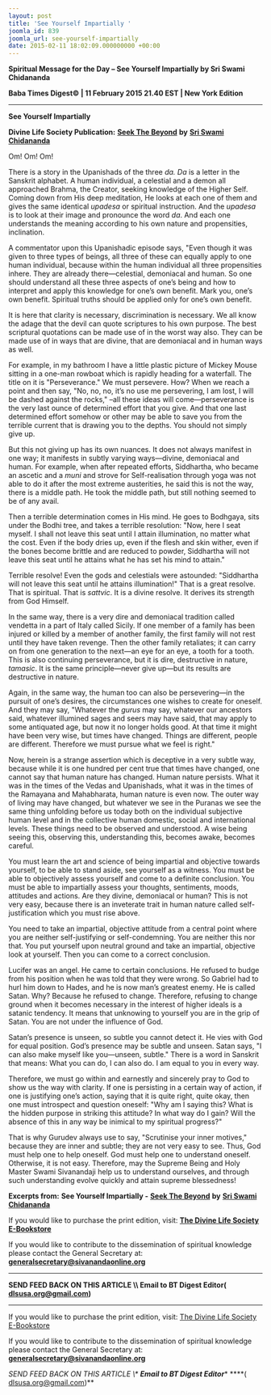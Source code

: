 ```yaml
---
layout: post
title: 'See Yourself Impartially '
joomla_id: 839
joomla_url: see-yourself-impartially
date: 2015-02-11 18:02:09.000000000 +00:00
---
```

  

















































**Spiritual Message for the Day – See Yourself Impartially by Sri Swami Chidananda**

**Baba Times Digest© | 11 February 2015 21.40 EST | New York Edition**

* * *  


**See Yourself Impartially**

**Divine Life Society Publication:** [**Seek The Beyond**](http://www.dlshq.org/messages/impartial.htm) **by** [**Sri Swami Chidananda**](http://www.dlshq.org/saints/chida.htm)

Om! Om! Om!

There is a story in the Upanishads of the three _da. Da_ is a letter in the Sanskrit alphabet. A human individual, a celestial and a demon all approached Brahma, the Creator, seeking knowledge of the Higher Self. Coming down from His deep meditation, He looks at each one of them and gives the same identical _upadesa_ or spiritual instruction. And the _upadesa_ is to look at their image and pronounce the word _da_. And each one understands the meaning according to his own nature and propensities, inclination.

A commentator upon this Upanishadic episode says, "Even though it was given to three types of beings, all three of these can equally apply to one human individual, because within the human individual all three propensities inhere. They are already there—celestial, demoniacal and human. So one should understand all these three aspects of one’s being and how to interpret and apply this knowledge for one’s own benefit. Mark you, one’s own benefit. Spiritual truths should be applied only for one’s own benefit.

It is here that clarity is necessary, discrimination is necessary. We all know the adage that the devil can quote scriptures to his own purpose. The best scriptural quotations can be made use of in the worst way also. They can be made use of in ways that are divine, that are demoniacal and in human ways as well.

For example, in my bathroom I have a little plastic picture of Mickey Mouse sitting in a one-man rowboat which is rapidly heading for a waterfall. The title on it is "Perseverance." We must persevere. How? When we reach a point and then say, "No, no, no, it’s no use me persevering, I am lost, I will be dashed against the rocks," –all these ideas will come—perseverance is the very last ounce of determined effort that you give. And that one last determined effort somehow or other may be able to save you from the terrible current that is drawing you to the depths. You should not simply give up.

But this not giving up has its own nuances. It does not always manifest in one way; it manifests in subtly varying ways—divine, demoniacal and human. For example, when after repeated efforts, Siddhartha, who became an ascetic and a _muni_ and strove for Self-realisation through yoga was not able to do it after the most extreme austerities, he said this is not the way, there is a middle path. He took the middle path, but still nothing seemed to be of any avail.

Then a terrible determination comes in His mind. He goes to Bodhgaya, sits under the Bodhi tree, and takes a terrible resolution: "Now, here I seat myself. I shall not leave this seat until I attain illumination, no matter what the cost. Even if the body dries up, even if the flesh and skin wither, even if the bones become brittle and are reduced to powder, Siddhartha will not leave this seat until he attains what he has set his mind to attain."

Terrible resolve! Even the gods and celestials were astounded: "Siddhartha will not leave this seat until he attains illumination!" That is a great resolve. That is spiritual. That is _sattvic_. It is a divine resolve. It derives its strength from God Himself.

In the same way, there is a very dire and demoniacal tradition called vendetta in a part of Italy called Sicily. If one member of a family has been injured or killed by a member of another family, the first family will not rest until they have taken revenge. Then the other family retaliates; it can carry on from one generation to the next—an eye for an eye, a tooth for a tooth. This is also continuing perseverance, but it is dire, destructive in nature, _tamasic_. It is the same principle—never give up—but its results are destructive in nature.

Again, in the same way, the human too can also be persevering—in the pursuit of one’s desires, the circumstances one wishes to create for oneself. And they may say, "Whatever the _gurus_ may say, whatever our ancestors said, whatever illumined sages and seers may have said, that may apply to some antiquated age, but now it no longer holds good. At that time it might have been very wise, but times have changed. Things are different, people are different. Therefore we must pursue what we feel is right."

Now, herein is a strange assertion which is deceptive in a very subtle way, because while it is one hundred per cent true that times have changed, one cannot say that human nature has changed. Human nature persists. What it was in the times of the Vedas and Upanishads, what it was in the times of the Ramayana and Mahabharata, human nature is even now. The outer way of living may have changed, but whatever we see in the Puranas we see the same thing unfolding before us today both on the individual subjective human level and in the collective human domestic, social and international levels. These things need to be observed and understood. A wise being seeing this, observing this, understanding this, becomes awake, becomes careful.

You must learn the art and science of being impartial and objective towards yourself, to be able to stand aside, see yourself as a witness. You must be able to objectively assess yourself and come to a definite conclusion. You must be able to impartially assess your thoughts, sentiments, moods, attitudes and actions. Are they divine, demoniacal or human? This is not very easy, because there is an inveterate trait in human nature called self-justification which you must rise above.

You need to take an impartial, objective attitude from a central point where you are neither self-justifying or self-condemning. You are neither this nor that. You put yourself upon neutral ground and take an impartial, objective look at yourself. Then you can come to a correct conclusion.

Lucifer was an angel. He came to certain conclusions. He refused to budge from his position when he was told that they were wrong. So Gabriel had to hurl him down to Hades, and he is now man’s greatest enemy. He is called Satan. Why? Because he refused to change. Therefore, refusing to change ground when it becomes necessary in the interest of higher ideals is a satanic tendency. It means that unknowing to yourself you are in the grip of Satan. You are not under the influence of God.

Satan’s presence is unseen, so subtle you cannot detect it. He vies with God for equal position. God’s presence may be subtle and unseen. Satan says, "I can also make myself like you—unseen, subtle." There is a word in Sanskrit that means: What you can do, I can also do. I am equal to you in every way.

Therefore, we must go within and earnestly and sincerely pray to God to show us the way with clarity. If one is persisting in a certain way of action, if one is justifying one’s action, saying that it is quite right, quite okay, then one must introspect and question oneself: "Why am I saying this? What is the hidden purpose in striking this attitude? In what way do I gain? Will the absence of this in any way be inimical to my spiritual progress?"

That is why Gurudev always use to say, "Scrutinise your inner motives," because they are inner and subtle; they are not very easy to see. Thus, God must help one to help oneself. God must help one to understand oneself. Otherwise, it is not easy. Therefore, may the Supreme Being and Holy Master Swami Sivanandaji help us to understand ourselves, and through such understanding evolve quickly and attain supreme blessedness!



**Excerpts from:**  **See Yourself Impartially -** [**Seek The Beyond**](http://www.dlshq.org/messages/impartial.htm) **by** [**Sri Swami Chidananda**](http://www.dlshq.org/saints/chida.htm)

If you would like to purchase the print edition, visit: **[The Divine Life Society E-Bookstore](http://www.dlshq.org/download/download.htm)**

If you would like to contribute to the dissemination of spiritual knowledge please contact the General Secretary at: [](mailto:%20%3Cscript%20type=%27text/javascript%27%3E%20%3C%21--%20var%20prefix%20=%20%27ma%27%20+%20%27il%27%20+%20%27to%27;%20var%20path%20=%20%27hr%27%20+%20%27ef%27%20+%20%27=%27;%20var%20addy57016%20=%20%27generalsecretary%27%20+%20%27@%27;%20addy57016%20=%20addy57016%20+%20%27sivanandaonline%27%20+%20%27.%27%20+%20%27org%27;%20document.write%28%27%3Ca%20%27%20+%20path%20+%20%27%5C%27%27%20+%20prefix%20+%20%27:%27%20+%20addy57016%20+%20%27%5C%27%3E%27%29;%20document.write%28addy57016%29;%20document.write%28%27%3C%5C/a%3E%27%29;%20//--%3E%5Cn%20%3C/script%3E%3Cscript%20type=%27text/javascript%27%3E%20%3C%21--%20document.write%28%27%3Cspan%20style=%5C%27display:%20none;%5C%27%3E%27%29;%20//--%3E%20%3C/script%3EThis%20email%20address%20is%20being%20protected%20from%20spambots.%20You%20need%20JavaScript%20enabled%20to%20view%20it.%20%3Cscript%20type=%27text/javascript%27%3E%20%3C%21--%20document.write%28%27%3C/%27%29;%20document.write%28%27span%3E%27%29;%20//--%3E%20%3C/script%3E?subject=Contribution%20to%20Dissemination%20of%20Spiritual%20Knowledge) **generalsecretary@sivanandaonline.org**

****

**SEND FEED BACK ON THIS ARTICLE \\\ Email to BT Digest Editor[](mailto:%20%3Cscript%20type=%27text/javascript%27%3E%20%3C%21--%20var%20prefix%20=%20%27ma%27%20+%20%27il%27%20+%20%27to%27;%20var%20path%20=%20%27hr%27%20+%20%27ef%27%20+%20%27=%27;%20var%20addy72654%20=%20%27dlsusa.org%27%20+%20%27@%27;%20addy72654%20=%20addy72654%20+%20%27gmail%27%20+%20%27.%27%20+%20%27com%27;%20document.write%28%27%3Ca%20%27%20+%20path%20+%20%27%5C%27%27%20+%20prefix%20+%20%27:%27%20+%20addy72654%20+%20%27%5C%27%3E%27%29;%20document.write%28addy72654%29;%20document.write%28%27%3C%5C/a%3E%27%29;%20//--%3E%5Cn%20%3C/script%3E%3Cscript%20type=%27text/javascript%27%3E%20%3C%21--%20document.write%28%27%3Cspan%20style=%5C%27display:%20none;%5C%27%3E%27%29;%20//--%3E%20%3C/script%3EThis%20email%20address%20is%20being%20protected%20from%20spambots.%20You%20need%20JavaScript%20enabled%20to%20view%20it.%20%3Cscript%20type=%27text/javascript%27%3E%20%3C%21--%20document.write%28%27%3C/%27%29;%20document.write%28%27span%3E%27%29;%20//--%3E%20%3C/script%3E?subject=DLS%20Posts)( [dlsusa.org@gmail.com](mailto:dlsusa.org@gmail.com))**



* * *



  

If you would like to purchase the print edition, visit: [The Divine Life Society E-Bookstore](http://www.dlshq.org/download/download.htm)

If you would like to contribute to the dissemination of spiritual knowledge please contact the General Secretary at: **[generalsecretary@sivanandaonline.org](mailto:generalsecretary@sivanandaonline.org)**

**SEND FEED BACK ON THIS ARTICLE \\\**  **Email to BT Digest Editor**** [](mailto:%20%3Cscript%20type=%27text/javascript%27%3E%20%3C%21--%20var%20prefix%20=%20%27ma%27%20+%20%27il%27%20+%20%27to%27;%20var%20path%20=%20%27hr%27%20+%20%27ef%27%20+%20%27=%27;%20var%20addy72654%20=%20%27dlsusa.org%27%20+%20%27@%27;%20addy72654%20=%20addy72654%20+%20%27gmail%27%20+%20%27.%27%20+%20%27com%27;%20document.write%28%27%3Ca%20%27%20+%20path%20+%20%27%5C%27%27%20+%20prefix%20+%20%27:%27%20+%20addy72654%20+%20%27%5C%27%3E%27%29;%20document.write%28addy72654%29;%20document.write%28%27%3C%5C/a%3E%27%29;%20//--%3E%5Cn%20%3C/script%3E%3Cscript%20type=%27text/javascript%27%3E%20%3C%21--%20document.write%28%27%3Cspan%20style=%5C%27display:%20none;%5C%27%3E%27%29;%20//--%3E%20%3C/script%3EThis%20email%20address%20is%20being%20protected%20from%20spambots.%20You%20need%20JavaScript%20enabled%20to%20view%20it.%20%3Cscript%20type=%27text/javascript%27%3E%20%3C%21--%20document.write%28%27%3C/%27%29;%20document.write%28%27span%3E%27%29;%20//--%3E%20%3C/script%3E?subject=DLS%20Posts)****( [dlsusa.org@gmail.com](mailto:dlsusa.org@gmail.com))**  
